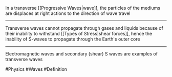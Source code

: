 In a transverse [[Progressive Waves|wave]], the particles of the mediums are displaces at right actions to the direction of wave travel
___
Transverse waves cannot propagate through gases and liquids because of their inability to withstand [[Types of Stress|shear forces]], hence the inability of S-waves to propagate through the Earth's outer core
___
Electromagnetic waves and secondary (shear) S waves are examples of transverse waves

#Physics #Waves #Definition